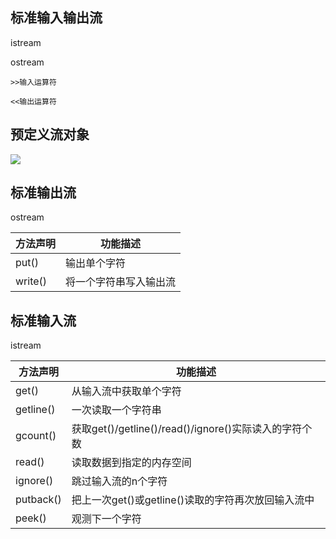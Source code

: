 ## 标准输入输出流

istream

ostream

`>>输入运算符`

`<<输出运算符`

## 预定义流对象

![](images/1499438188853.png)

## 标准输出流

ostream

| 方法声明    | 功能描述        |
| ------- | ----------- |
| put()   | 输出单个字符      |
| write() | 将一个字符串写入输出流 |

## 标准输入流

istream

| 方法声明      | 功能描述                                     |
| --------- | ---------------------------------------- |
| get()     | 从输入流中获取单个字符                              |
| getline() | 一次读取一个字符串                                |
| gcount()  | 获取get()/getline()/read()/ignore()实际读入的字符个数 |
| read()    | 读取数据到指定的内存空间                             |
| ignore()  | 跳过输入流的n个字符                               |
| putback() | 把上一次get()或getline()读取的字符再次放回输入流中         |
| peek()    | 观测下一个字符                                  |